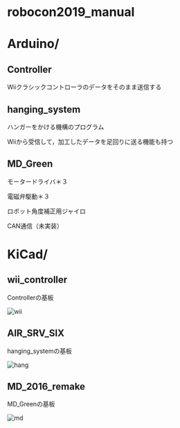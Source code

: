 # robocon2019_manual
# 
# Arduino/
## Controller
Wiiクラシックコントローラのデータをそのまま送信する

## hanging_system
ハンガーをかける機構のプログラム

Wiiから受信して，加工したデータを足回りに送る機能も持つ

## MD_Green
モータードライバ＊３

電磁弁駆動＊３

ロボット角度補正用ジャイロ

CAN通信（未実装）
# 
# KiCad/
## wii_controller
Controllerの基板

![wii](https://user-images.githubusercontent.com/37872526/66716895-09a0d980-ee0e-11e9-91fe-4ce839ef7670.png)

## AIR_SRV_SIX
hanging_systemの基板

![hang](https://user-images.githubusercontent.com/37872526/66716891-0574bc00-ee0e-11e9-9d4c-23ffca6e0b6e.png)

## MD_2016_remake
MD_Greenの基板

![md](https://user-images.githubusercontent.com/37872526/66716893-07d71600-ee0e-11e9-81ff-f4c3a37ed616.png)